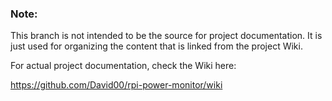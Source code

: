 ### Note:

This branch is not intended to be the source for project documentation. It is just used for organizing the content that is linked from the project Wiki.

For actual project documentation, check the Wiki here:

https://github.com/David00/rpi-power-monitor/wiki